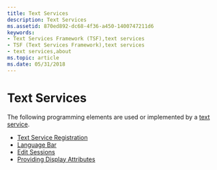 ```yaml
---
title: Text Services
description: Text Services
ms.assetid: 870ed892-dc68-4f36-a450-1400747211d6
keywords:
- Text Services Framework (TSF),text services
- TSF (Text Services Framework),text services
- text services,about
ms.topic: article
ms.date: 05/31/2018
---
```


# Text Services

The following programming elements are used or implemented by a [text service](architecture.md).

-   [Text Service Registration](text-service-registration.md)
-   [Language Bar](language-bar.md)
-   [Edit Sessions](edit-sessions.md)
-   [Providing Display Attributes](providing-display-attributes.md)

 

 




